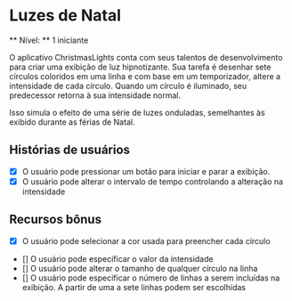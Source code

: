 # Luzes de Natal

** Nível: ** 1 iniciante

O aplicativo ChristmasLights conta com seus talentos de desenvolvimento para criar
uma exibição de luz hipnotizante. Sua tarefa é desenhar sete círculos coloridos
em uma linha e com base em um temporizador, altere a intensidade de cada círculo. Quando
um círculo é iluminado, seu predecessor retorna à sua intensidade normal.

Isso simula o efeito de uma série de luzes onduladas, semelhantes às
exibido durante as férias de Natal.

## Histórias de usuários

- [x] O usuário pode pressionar um botão para iniciar e parar a exibição.
- [x] O usuário pode alterar o intervalo de tempo controlando a alteração na intensidade

## Recursos bônus

- [x] O usuário pode selecionar a cor usada para preencher cada círculo
- [] O usuário pode especificar o valor da intensidade
- [] O usuário pode alterar o tamanho de qualquer círculo na linha
- [] O usuário pode especificar o número de linhas a serem incluídas na exibição. A partir de uma a sete linhas podem ser escolhidas